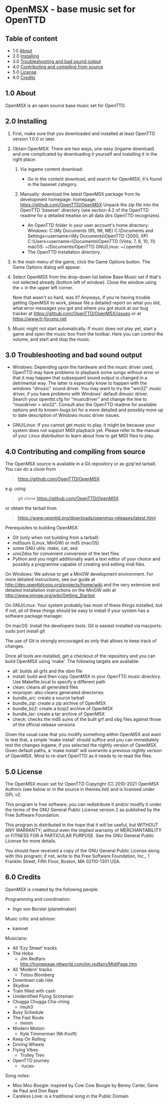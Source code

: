 # OpenMSX - base music set for OpenTTD

## Table of content

- 1.0 [About](#10-about)
- 2.0 [Installing](#20-installing)
- 3.0 [Troubleshooting and bad sound output](#30-troubleshooting-and-bad-sound-output)
- 4.0 [Contributing and compiling from source](#40-contributing-and-compiling-from-source)
- 5.0 [License](#50-license)
- 6.0 [Credits](#60-credits)


## 1.0 About

OpenMSX is an open source base music set for OpenTTD.


## 2.0 Installing

1. First, make sure that you downloaded and installed at least OpenTTD version
   1.0.0 or later.

2. Obtain OpenMSX:
    There are two ways, one easy (ingame download) and one complicated by
    downloading it yourself and installing it in the right place:
    1. Via ingame content download:
        - Go to the content download, and search for OpenMSX; it's found in
        the baseset category.

    2. Manually:
        download the latest OpenMSX package from its development homepage:
        homepage: https://github.com/OpenTTD/OpenMSX
        Unpack the zip file into the OpenTTD 'baseset' directory (see section 4.2
        of the OpenTTD readme for a detailed treatise on all data dirs OpenTTD
        recognizes).
        - An OpenTTD folder in your user account's home directory:
            Windows:
              C:\My Documents (95, 98, ME)
              C:\Documents and Settings\<username>\My Documents\OpenTTD (2000, XP)
              C:\Users\<username>\Documents\OpenTTD (Vista, 7, 8, 10, 11)
          macOS:     ~/Documents/OpenTTD
          GNU/Linux: ~/.openttd
        - The OpenTTD installation directory.

3. In the main menu of the game, click the Game Options button. The Game
   Options dialog will appear.

4. Select OpenMSX from the drop-down list below Base Music set if that's not
   selected already (bottom left of window). Close the window using the × in the
   upper left corner.

   Now that wasn't so hard, was it? Anyways, if you're having trouble getting
   OpenMSX to work, please file a detailed report on what you did, what error
   messages you got and where you got stuck at our bug tracker at
       https://github.com/OpenTTD/OpenMSX/issues
   or at
       https://www.tt-forums.net

5. Music might not start automatically. If music does not play yet,
   start a game and open the music box from the toolbar.
   Here you can control the volume, and start and stop the music.


## 3.0 Troubleshooting and bad sound output

- Windows:
  Depending upon the hardware and the music driver used, OpenTTD may have problems
  to playback some songs without error or that it may happen that subsequent sound
  output is changed in a detrimental way. The latter is especially know to happen
  with the windows "dmusic" sound driver. You may want to try the "win32" music
  driver, if you have problems with Windows' default dmusic driver. Search your
  openttd.cfg for "musicdriver" and change the line to "musidriver = win32".
  Consult also the OpenTTD readme for available options and its known-bugs.txt
  for a more detailed and possibly more up to date description of Windows music
  driver issues.

- GNU/Linux:
  If you cannot get music to play, it might be because your system does not
  support MIDI playback yet.
  Please refer to the manual of your Linux distribution to learn about how
  to get MIDI files to play.


## 4.0 Contributing and compiling from source

The OpenMSX source is available in a Git repository or as gzip'ed tarball.
You can do a clone from

> https://github.com/OpenTTD/OpenMSX

e.g. using

> git clone https://github.com/OpenTTD/OpenMSX

or obtain the tarball from

> https://www.openttd.org/downloads/openmsx-releases/latest.html

Prerequisites to building OpenMSX:
- Git (only when not building from a tarball)
- md5sum (Linux, MinGW) or md5 (macOS)
- some GNU utils: make, cat, sed
- unix2dos for convenient conversion of the text files
- Python
and you might additionally want a text editor of your choice and possibly a
programme capable of creating and editing midi files.

On Windows: We advise to get a MinGW development environment.
For more detailed instructions, see our guide
at http://dev.openttdcoop.org/projects/home/wiki and the very extensive and
detailed installation instructions on the MinGW wiki at
http://www.mingw.org/wiki/Getting_Started

On GNU/Linux: Your system probably has most of these things installed,
but if not, all of these things should be easy to install if your system
has a software package manager.

On macOS: Install the developers tools. Git is easiest installed via
macports: sudo port install git

The use of Git is strongly encouraged as only that allows to keep track of
changes.

Once all tools are installed, get a checkout of the repository and you can build
OpenMSX using 'make'. The following targets are available:
- all: builds all grfs and the obm file
- install: build and then copy OpenMSX in your OpenTTD music directory. Use
Makefile.local to specify a different path
- clean: cleans all generated files
- mrproper: also cleans generated directories
- bundle_src: create a source tarball
- bundle_zip: create a zip archive of OpenMSX
- bundle_bz2: create a bzip2 archive of OpenMSX
- bundle_tar: create a tar archive of OpenMSX
- check: checks the md5 sums of the built grf and obg files against those of
the official release versions

Given the usual case that you modify something within OpenMSX and want to test
that, a simple 'make install' should suffice and you can immediately test the
changes ingame, if you selected the nightly version of OpenMSX. Given default
paths, a 'make install' will overwrite a previous nightly version of OpenMSX.
Mind to re-start OpenTTD as it needs to re-read the files.


## 5.0 License

The OpenMSX music set for OpenTTD Copyright (C) 2010-2021 OpenMSX Authors
(see below or in the source in themes.list) and is licensed under GPL v2.

This program is free software; you can redistribute it and/or modify it under
the terms of the GNU General Public License version 2 as published by the Free
Software Foundation.

This program is distributed in the hope that it will be useful, but WITHOUT ANY
WARRANTY; without even the implied warranty of MERCHANTABILITY or FITNESS FOR A
PARTICULAR PURPOSE. See the GNU General Public License for more details.

You should have received a copy of the GNU General Public License along with
this program; if not, write to the Free Software Foundation, Inc., 1 Franklin
Street, Fifth Floor, Boston, MA 02110-1301 USA.


## 6.0 Credits

OpenMSX is created by the following people:

Programming and coordination:
- Ingo von Borstel (planetmaker)

Music critic and advisor:
- kamnet

Musicians:
- All 'Ezy Street' tracks
- The Hobo
  - Jim Redfarn <http://homepage.ntlworld.com/jim.redfarn/MidiPage.htm>
- All 'Modern' tracks
  - Tistou Blomberg
- Downtown cab ride
- Skydive
- Train filled with cash
- Unidentified Flying Scotsman
- Chugga Chugga Cha-ching
  - imuh3
- Busy Schedule
- The Fast Route
  - mimm
- Modern Motion
  - Kyle Timmerman (Mr.Ksoft)
- Keep On Rolling
- Driving Wheels
- Flying Vibes
  - Trolley Trev
- OpenTTD journey
  - -lucas-

Song notes:
- Moo Moo Boogie: inspired by Cow Cow Boogie
                  by Benny Carter, Gene de Paul and Don Raye
- Careless Love: is a traditional song in the Public Domain
